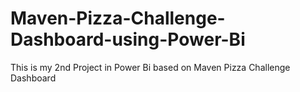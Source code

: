 # Maven-Pizza-Challenge-Dashboard-using-Power-Bi

This is my 2nd Project in Power Bi based on Maven Pizza Challenge Dashboard
